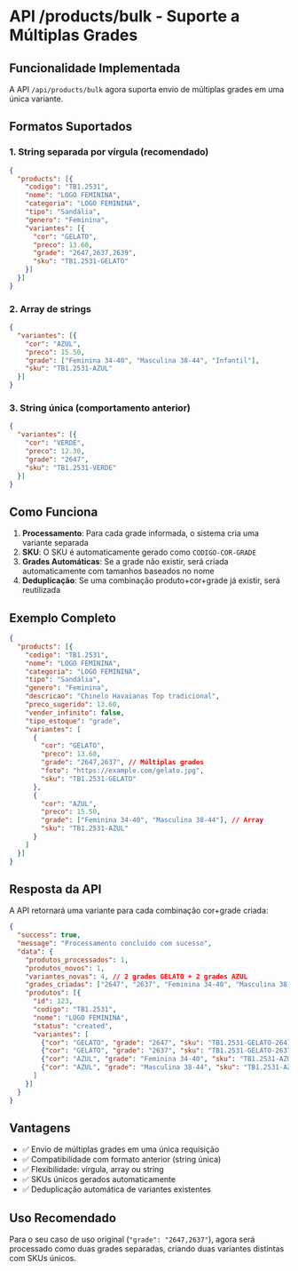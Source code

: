 # API /products/bulk - Suporte a Múltiplas Grades

## Funcionalidade Implementada

A API `/api/products/bulk` agora suporta envio de múltiplas grades em uma única variante.

## Formatos Suportados

### 1. String separada por vírgula (recomendado)
```json
{
  "products": [{
    "codigo": "TB1.2531",
    "nome": "LOGO FEMININA", 
    "categoria": "LOGO FEMININA",
    "tipo": "Sandália",
    "genero": "Feminina",
    "variantes": [{
      "cor": "GELATO",
      "preco": 13.60,
      "grade": "2647,2637,2639",
      "sku": "TB1.2531-GELATO"
    }]
  }]
}
```

### 2. Array de strings
```json
{
  "variantes": [{
    "cor": "AZUL",
    "preco": 15.50,
    "grade": ["Feminina 34-40", "Masculina 38-44", "Infantil"],
    "sku": "TB1.2531-AZUL"
  }]
}
```

### 3. String única (comportamento anterior)
```json
{
  "variantes": [{
    "cor": "VERDE",
    "preco": 12.30,
    "grade": "2647",
    "sku": "TB1.2531-VERDE"
  }]
}
```

## Como Funciona

1. **Processamento**: Para cada grade informada, o sistema cria uma variante separada
2. **SKU**: O SKU é automaticamente gerado como `CODIGO-COR-GRADE`
3. **Grades Automáticas**: Se a grade não existir, será criada automaticamente com tamanhos baseados no nome
4. **Deduplicação**: Se uma combinação produto+cor+grade já existir, será reutilizada

## Exemplo Completo

```json
{
  "products": [{
    "codigo": "TB1.2531",
    "nome": "LOGO FEMININA",
    "categoria": "LOGO FEMININA", 
    "tipo": "Sandália",
    "genero": "Feminina",
    "descricao": "Chinelo Havaianas Top tradicional",
    "preco_sugerido": 13.60,
    "vender_infinito": false,
    "tipo_estoque": "grade",
    "variantes": [
      {
        "cor": "GELATO",
        "preco": 13.60,
        "grade": "2647,2637", // Múltiplas grades
        "foto": "https://example.com/gelato.jpg",
        "sku": "TB1.2531-GELATO"
      },
      {
        "cor": "AZUL",
        "preco": 15.50,
        "grade": ["Feminina 34-40", "Masculina 38-44"], // Array
        "sku": "TB1.2531-AZUL" 
      }
    ]
  }]
}
```

## Resposta da API

A API retornará uma variante para cada combinação cor+grade criada:

```json
{
  "success": true,
  "message": "Processamento concluído com sucesso",
  "data": {
    "produtos_processados": 1,
    "produtos_novos": 1,
    "variantes_novas": 4, // 2 grades GELATO + 2 grades AZUL
    "grades_criadas": ["2647", "2637", "Feminina 34-40", "Masculina 38-44"],
    "produtos": [{
      "id": 123,
      "codigo": "TB1.2531",
      "nome": "LOGO FEMININA",
      "status": "created",
      "variantes": [
        {"cor": "GELATO", "grade": "2647", "sku": "TB1.2531-GELATO-2647"},
        {"cor": "GELATO", "grade": "2637", "sku": "TB1.2531-GELATO-2637"},
        {"cor": "AZUL", "grade": "Feminina 34-40", "sku": "TB1.2531-AZUL-Feminina 34-40"},
        {"cor": "AZUL", "grade": "Masculina 38-44", "sku": "TB1.2531-AZUL-Masculina 38-44"}
      ]
    }]
  }
}
```

## Vantagens

- ✅ Envio de múltiplas grades em uma única requisição
- ✅ Compatibilidade com formato anterior (string única)
- ✅ Flexibilidade: vírgula, array ou string
- ✅ SKUs únicos gerados automaticamente
- ✅ Deduplicação automática de variantes existentes

## Uso Recomendado

Para o seu caso de uso original (`"grade": "2647,2637"`), agora será processado como duas grades separadas, criando duas variantes distintas com SKUs únicos.
